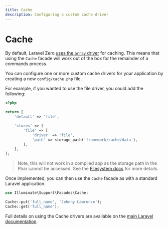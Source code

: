 ```yaml
---
title: Cache
description: Configuring a custom cache driver
---
```


# Cache

By default, Laravel Zero [uses the `array` driver](https://github.com/laravel-zero/framework/blob/master/src/Providers/Cache/CacheServiceProvider.php) for caching. This means that using the `Cache` facade will work out of the box for the remainder of a commands process.

You can configure one or more custom cache drivers for your application by creating a new `config/cache.php` file.

For example, if you wanted to use the file driver, you could add the following:

```php
<?php

return [
    'default' => 'file',

    'stores' => [
        'file' => [
            'driver' => 'file',
            'path' => storage_path('framework/cache/data'),
        ],
    ],
];
```

> Note, this will not work in a compiled app as the storage path in the Phar cannot be accessed.
> See the [Filesystem docs](https://laravel-zero.com/docs/filesystem#production) for more details.

Once implemented, you can then use the `Cache` facade as with a standard Laravel application.

```php
use Illuminate\Support\Facades\Cache;

Cache::put('full_name', 'Johnny Lawrence');
Cache::get('full_name');
```

Full details on using the Cache drivers are available on the [main Laravel documentation](https://laravel.com/docs/cache).
